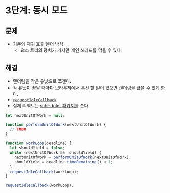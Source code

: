# 3단계: 동시 모드

## 문제

- 기존의 재귀 호출 렌더 방식
  - 요소 트리의 덩치가 커지면 메인 쓰레드를 막을 수 있다.

## 해결

- 렌더링을 작은 유닛으로 쪼갠다.
- 각 유닛이 끝날 때마다 브라우저에서 우선 할 일이 있으면 렌더링을 끊을 수 있게 한다.
- [`requestIdleCallback`](https://developer.mozilla.org/en-US/docs/Web/API/Window/requestIdleCallback)
- 실제 리액트는 [scheduler 패키지](https://github.com/facebook/react/tree/master/packages/scheduler)를 쓴다.

```js
let nextUnitOfWork = null;

function performUnitOfWork(nextUnitOfWork) {
  // TODO
}

function workLoop(deadline) {
  let shouldYield = false;
  while (nextUnitOfWork && !shouldYield) {
    nextUnitOfWork = performUnitOfWork(nextUnitOfWork);
    shouldYield = deadline.timeRemaining() < 1;
  }
  requestIdleCallback(workLoop);
}

requestIdleCallback(workLoop);
```
